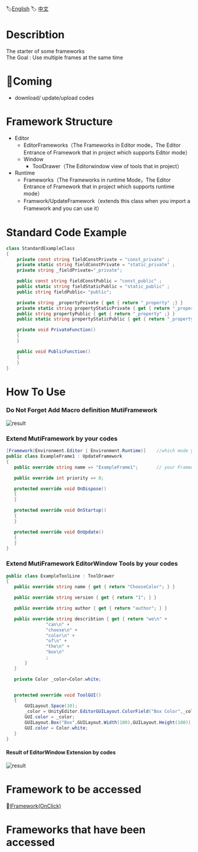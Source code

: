 🏷[English](https://github.com/OnClick9927/MutiFramework/blob/master/README.md) 🏷 [中文](https://github.com/OnClick9927/MutiFramework/blob/master/%E8%AF%BB%E6%88%91.md)
# Describtion
The starter of some frameworks   
The Goal : Use multiple frames at the same time
# 🥚Coming 
* download/ update/upload codes
# Framework Structure
* Editor
  * EditorFrameworks（The Frameworks in Editor mode，The Editor Entrance of Framework that in project which supports Editor mode）
  * Window
    * ToolDrawer（The Editorwindow view of tools that in project）
* Runtime
  * Frameworks（The Frameworks in runtime Mode，The Editor Entrance of Framework that in project which supports runtime mode）
  * Framwork/UpdateFramework（extends this class when you import a Framework and you can use it）
  
# Standard Code Example
``` csharp
class StandardExampleClass
{
    private const string fieldConstPrivate = "const_private" ;
    private static string fieldConstPrivate = "static_private" ;
    private string _fieldPrivate="_private";

    public const string fieldConstPublic = "const_public" ;
    public static string fieldStaticPublic = "static_public" ;
    public string fieldPublic= "public";

    private string _propertyPrivate { get { return "_property" ;} }
    private static string propertyStaticPrivate { get { return "_property" ;} }
    public string propertyPublic { get { return "_property" ;} }
    public static string propertyStaticPublic { get { return "_property" ;} }

    private void PrivateFunction()
    {
    }

    public void PublicFunction()
    {
    }
}
```


# How To Use
 ###  Do Not Forget Add Macro definition MutiFramework
![result](http://file.liangxiegame.com/4578b0b9-2975-4a0e-b89a-26c1be7ddf65.png)
 ### Extend MutiFramework by your codes
 ``` csharp
 [Framework(Environment.Editor | Environment.Runtime)]    //which mode your Framework suport
public class ExampleFrame1 : UpdateFramework
{
    public override string name => "ExampleFrame1";       // your Framework name

    public override int priority => 8;            

    protected override void OnDispose()
    {    
    }

    protected override void OnStartup()
    {   
    }

    protected override void OnUpdate()
    {   
    }
}
 ```
  ### Extend MutiFramework EditorWindow Tools by your codes
 ``` csharp
public class ExampleToolLine : ToolDrawer
{
    public override string name { get { return "ChooseColor"; } }

    public override string version { get { return "1"; } }

    public override string author { get { return "author"; } }

    public override string describtion { get { return "we\n" +
                "can\n" +
                "choose\n" +
                "color\n" +
                "of\n" +
                "the\n" +
                "box\n"
                ;
        }
    }

    private Color _color=Color.white;


    protected override void ToolGUI()
    {
        GUILayout.Space(10);
        _color = UnityEditor.EditorGUILayout.ColorField("Box Color",_color);
        GUI.color = _color;
        GUILayout.Box("Box",GUILayout.Width(100),GUILayout.Height(100));
        GUI.color = Color.white;
    }
}
 ```

 
 #### Result of EditorWindow Extension by codes
 ![result](http://file.liangxiegame.com/8d019686-a36b-4930-89ea-8b7c469863bb.png)

# Framework to be accessed
🥚[IFramework(OnClick)](https://github.com/OnClick9927/IFramework)

# Frameworks that have been accessed


  

